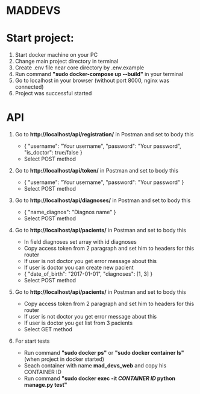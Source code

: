 # MADDEVS

# Start project:
  1) Start docker machine on your PC
  2) Change main project directory in terminal
  3) Create .env file near core directory by .env.example 
  4) Run command **"sudo docker-compose up --build"** in your terminal
  5) Go to localhost in your browser (without port 8000, nginx was connected)
  6) Project was successful started

# API
  1) Go to **http://localhost/api/registration/** in Postman and set to body this
     - {
        "username": "Your username",
        "password": "Your password",
        "is_doctor": true/false
      }
     - Select POST method
     
  2) Go to **http://localhost/api/token/** in Postman and set to body this
     - {
        "username": "Your username",
        "password": "Your password"
      }
     - Select POST method
     
  3) Go to **http://localhost/api/diagnoses/** in Postman and set to body this
     - {
        "name_diagnos": "Diagnos name"
      }
     - Select POST method
     
  4) Go to **http://localhost/api/pacients/** in Postman and set to body this
     - In field diagnoses set array with id diagnoses
     - Copy access token from 2 paragraph and set him to headers for this router
     - If user is not doctor you get error message about this
     - If user is doctor you can create new pacient
     - {
        "date_of_birth": "2017-01-01",
        "diagnoses": [1, 3]
     }
     - Select POST method
     
  5) Go to **http://localhost/api/pacients/** in Postman and set to body this
     - Copy access token from 2 paragraph and set him to headers for this router
     - If user is not doctor you get error message about this
     - If user is doctor you get list from 3 pacients
     - Select GET method 

  6) For start tests 
     - Run command **"sudo docker ps"** or **"sudo docker container ls"**(when project in docker started)
     - Seach container with name **mad_devs_web** and copy his CONTAINER ID
     - Run command **"sudo docker exec -it *CONTAINER ID* python manage.py test"**
